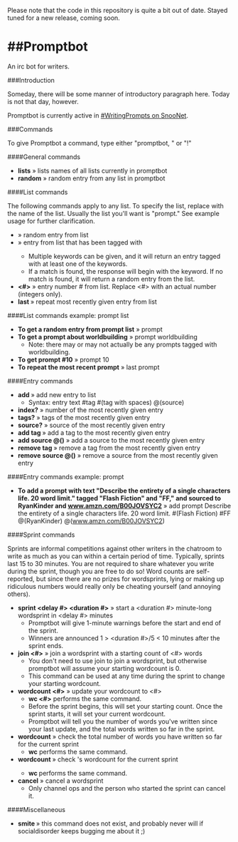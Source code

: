 Please note that the code in this repository is quite a bit out of date. Stayed tuned for a new release, coming soon.

##Promptbot
=========

An irc bot for writers.

###Introduction

Someday, there will be some manner of introductory paragraph here. Today is not that day, however.

Promptbot is currently active in [#WritingPrompts on SnooNet](https://kiwiirc.com/client/irc.snoonet.org/writingprompts).

###Commands

To give Promptbot a command, type either "promptbot, <command>" or "!<command>"

####General commands

* **lists** &raquo; lists names of all lists currently in promptbot
* **random** &raquo; random entry from any list in promptbot

####List commands

The following commands apply to any list. To specify the list, replace <listname> with the name of the list. Usually the list you'll want is "prompt." See example usage for further clarification.

* **<listname>** &raquo; random entry from list
* **<listname> <keyword>** &raquo; entry from list that has been tagged with <keyword>
  * Multiple keywords can be given, and it will return an entry tagged with at least one of the keywords.
  * If a match is found, the response will begin with the keyword. If no match is found, it will return a random entry from the list.
* **<listname> <#>** &raquo; entry number # from list. Replace <#> with an actual number (integers only).
* **last <listname>** &raquo; repeat most recently given entry from list

####List commands example: prompt list

* **To get a random entry from prompt list** &raquo; prompt
* **To get a prompt about worldbuilding** &raquo; prompt worldbuilding
  * Note: there may or may not actually be any prompts tagged with worldbuilding.
* **To get prompt #10** &raquo; prompt 10
* **To repeat the most recent prompt** &raquo; last prompt

####Entry commands

* **add <listname>** &raquo; add new entry to list
  * Syntax: entry text #tag #(tag with spaces) @(source)
* **index?** &raquo; number of the most recently given entry
* **tags?** &raquo; tags of the most recently given entry
* **source?** &raquo; source of the most recently given entry
* **add tag <keyword>** &raquo; add a tag to the most recently given entry
* **add source @(<source text>)** &raquo; add a source to the most recently given entry
* **remove tag <keyword>** &raquo; remove a tag from the most recently given entry
* **remove source @(<source text>)** &raquo; remove a source from the most recently given entry

####Entry commands example: prompt

* **To add a prompt with text "Describe the entirety of a single characters life. 20 word limit." tagged "Flash Fiction" and "FF," and sourced to RyanKinder and www.amzn.com/B00JOVSYC2** &raquo; add prompt Describe the entirety of a single characters life. 20 word limit. #(Flash Fiction) #FF @(RyanKinder) @(www.amzn.com/B00JOVSYC2)

####Sprint commands

Sprints are informal competitions against other writers in the chatroom to write as much as you can within a certain period of time. Typically, sprints last 15 to 30 minutes. You are not required to share whatever you write during the sprint, though you are free to do so! Word counts are self-reported, but since there are no prizes for wordsprints, lying or making up ridiculous numbers would really only be cheating yourself (and annoying others).

* **sprint <delay #> <duration #>** &raquo; start a <duration #> minute-long wordsprint in <delay #> minutes
  * Promptbot will give 1-minute warnings before the start and end of the sprint.
  * Winners are announced 1 > <duration #>/5 < 10 minutes after the sprint ends.
* **join <#>** &raquo; join a wordsprint with a starting count of <#> words
  * You don't need to use join to join a wordsprint, but otherwise promptbot will assume your starting wordcount is 0.
  * This command can be used at any time during the sprint to change your starting wordcount.
* **wordcount <#>** &raquo; update your wordcount to <#>
  * **wc <#>** performs the same command.
  * Before the sprint begins, this will set your starting count. Once the sprint starts, it will set your current wordcount.
  * Promptbot will tell you the number of words you've written since your last update, and the total words written so far in the sprint.
* **wordcount** 	 &raquo; check the total number of words you have written so far for the current sprint
  * **wc** performs the same command.
* **wordcount <username>** &raquo; check <username>'s wordcount for the current sprint
  * **wc <username>** performs the same command.
* **cancel** &raquo; cancel a wordsprint
  * Only channel ops and the person who started the sprint can cancel it.

####Miscellaneous

* **smite <user>** &raquo; this command does not exist, and probably never will if socialdisorder keeps bugging me about it ;)
